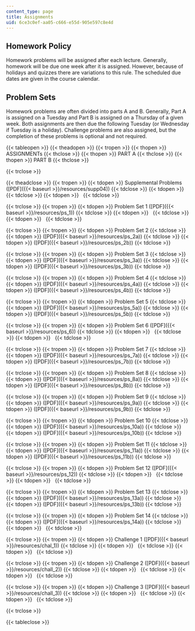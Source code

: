 ```yaml
---
content_type: page
title: Assignments
uid: 6ce3c0ef-aa05-c666-e55d-905e597c8e4d
---
```


Homework Policy
---------------

Homework problems will be assigned after each lecture. Generally, homework will be due one week after it is assigned. However, because of holidays and quizzes there are variations to this rule. The scheduled due dates are given in the course calendar.

Problem Sets
------------

Homework problems are often divided into parts A and B. Generally, Part A is assigned on a Tuesday and Part B is assigned on a Thursday of a given week. Both assignments are then due the following Tuesday (or Wednesday if Tuesday is a holiday). Challenge problems are also assigned, but the completion of these problems is optional and not required.

{{< tableopen >}}
{{< theadopen >}}
{{< tropen >}}
{{< thopen >}}
ASSIGNMENTs
{{< thclose >}}
{{< thopen >}}
PART A
{{< thclose >}}
{{< thopen >}}
PART B
{{< thclose >}}

{{< trclose >}}

{{< theadclose >}}
{{< tropen >}}
{{< tdopen >}}
Supplemental Problems ([PDF]({{< baseurl >}}/resources/supp04))
{{< tdclose >}}
{{< tdopen >}}
 
{{< tdclose >}}
{{< tdopen >}}
 
{{< tdclose >}}

{{< trclose >}}
{{< tropen >}}
{{< tdopen >}}
Problem Set 1 ([PDF]({{< baseurl >}}/resources/ps_1))
{{< tdclose >}}
{{< tdopen >}}
 
{{< tdclose >}}
{{< tdopen >}}
 
{{< tdclose >}}

{{< trclose >}}
{{< tropen >}}
{{< tdopen >}}
Problem Set 2
{{< tdclose >}}
{{< tdopen >}}
([PDF]({{< baseurl >}}/resources/ps_2a))
{{< tdclose >}}
{{< tdopen >}}
([PDF]({{< baseurl >}}/resources/ps_2b))
{{< tdclose >}}

{{< trclose >}}
{{< tropen >}}
{{< tdopen >}}
Problem Set 3
{{< tdclose >}}
{{< tdopen >}}
([PDF]({{< baseurl >}}/resources/ps_3a))
{{< tdclose >}}
{{< tdopen >}}
([PDF]({{< baseurl >}}/resources/ps_3b))
{{< tdclose >}}

{{< trclose >}}
{{< tropen >}}
{{< tdopen >}}
Problem Set 4
{{< tdclose >}}
{{< tdopen >}}
([PDF]({{< baseurl >}}/resources/ps_4a))
{{< tdclose >}}
{{< tdopen >}}
([PDF]({{< baseurl >}}/resources/ps_4b))
{{< tdclose >}}

{{< trclose >}}
{{< tropen >}}
{{< tdopen >}}
Problem Set 5
{{< tdclose >}}
{{< tdopen >}}
([PDF]({{< baseurl >}}/resources/ps_5a))
{{< tdclose >}}
{{< tdopen >}}
([PDF]({{< baseurl >}}/resources/ps_5b))
{{< tdclose >}}

{{< trclose >}}
{{< tropen >}}
{{< tdopen >}}
Problem Set 6 ([PDF]({{< baseurl >}}/resources/ps_6))
{{< tdclose >}}
{{< tdopen >}}
 
{{< tdclose >}}
{{< tdopen >}}
 
{{< tdclose >}}

{{< trclose >}}
{{< tropen >}}
{{< tdopen >}}
Problem Set 7
{{< tdclose >}}
{{< tdopen >}}
([PDF]({{< baseurl >}}/resources/ps_7a))
{{< tdclose >}}
{{< tdopen >}}
([PDF]({{< baseurl >}}/resources/ps_7b))
{{< tdclose >}}

{{< trclose >}}
{{< tropen >}}
{{< tdopen >}}
Problem Set 8
{{< tdclose >}}
{{< tdopen >}}
([PDF]({{< baseurl >}}/resources/ps_8a))
{{< tdclose >}}
{{< tdopen >}}
([PDF]({{< baseurl >}}/resources/ps_8b))
{{< tdclose >}}

{{< trclose >}}
{{< tropen >}}
{{< tdopen >}}
Problem Set 9
{{< tdclose >}}
{{< tdopen >}}
([PDF]({{< baseurl >}}/resources/ps_9a))
{{< tdclose >}}
{{< tdopen >}}
([PDF]({{< baseurl >}}/resources/ps_9b))
{{< tdclose >}}

{{< trclose >}}
{{< tropen >}}
{{< tdopen >}}
Problem Set 10
{{< tdclose >}}
{{< tdopen >}}
([PDF]({{< baseurl >}}/resources/ps_10a))
{{< tdclose >}}
{{< tdopen >}}
([PDF]({{< baseurl >}}/resources/ps_10b))
{{< tdclose >}}

{{< trclose >}}
{{< tropen >}}
{{< tdopen >}}
Problem Set 11
{{< tdclose >}}
{{< tdopen >}}
([PDF]({{< baseurl >}}/resources/ps_11a))
{{< tdclose >}}
{{< tdopen >}}
([PDF]({{< baseurl >}}/resources/ps_11b))
{{< tdclose >}}

{{< trclose >}}
{{< tropen >}}
{{< tdopen >}}
Problem Set 12 ([PDF]({{< baseurl >}}/resources/ps_12))
{{< tdclose >}}
{{< tdopen >}}
 
{{< tdclose >}}
{{< tdopen >}}
 
{{< tdclose >}}

{{< trclose >}}
{{< tropen >}}
{{< tdopen >}}
Problem Set 13
{{< tdclose >}}
{{< tdopen >}}
([PDF]({{< baseurl >}}/resources/ps_13a))
{{< tdclose >}}
{{< tdopen >}}
([PDF]({{< baseurl >}}/resources/ps_13b))
{{< tdclose >}}

{{< trclose >}}
{{< tropen >}}
{{< tdopen >}}
Problem Set 14
{{< tdclose >}}
{{< tdopen >}}
([PDF]({{< baseurl >}}/resources/ps_14a))
{{< tdclose >}}
{{< tdopen >}}
 
{{< tdclose >}}

{{< trclose >}}
{{< tropen >}}
{{< tdopen >}}
Challenge 1 ([PDF]({{< baseurl >}}/resources/chal_1))
{{< tdclose >}}
{{< tdopen >}}
 
{{< tdclose >}}
{{< tdopen >}}
 
{{< tdclose >}}

{{< trclose >}}
{{< tropen >}}
{{< tdopen >}}
Challenge 2 ([PDF]({{< baseurl >}}/resources/chall_2))
{{< tdclose >}}
{{< tdopen >}}
 
{{< tdclose >}}
{{< tdopen >}}
 
{{< tdclose >}}

{{< trclose >}}
{{< tropen >}}
{{< tdopen >}}
Challenge 3 ([PDF]({{< baseurl >}}/resources/chall_3))
{{< tdclose >}}
{{< tdopen >}}
 
{{< tdclose >}}
{{< tdopen >}}
 
{{< tdclose >}}

{{< trclose >}}

{{< tableclose >}}
